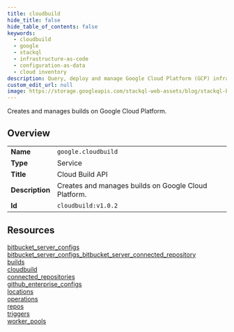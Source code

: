 ```yaml
---
title: cloudbuild
hide_title: false
hide_table_of_contents: false
keywords:
  - cloudbuild
  - google
  - stackql
  - infrastructure-as-code
  - configuration-as-data
  - cloud inventory
description: Query, deploy and manage Google Cloud Platform (GCP) infrastructure and resources using SQL
custom_edit_url: null
image: https://storage.googleapis.com/stackql-web-assets/blog/stackql-blog-post-featured-image.png
---
```

Creates and manages builds on Google Cloud Platform.  
    

## Overview
<table><tbody>
<tr><td><b>Name</b></td><td><code>google.cloudbuild</code></td></tr>
<tr><td><b>Type</b></td><td>Service</td></tr>
<tr><td><b>Title</b></td><td>Cloud Build API</td></tr>
<tr><td><b>Description</b></td><td>Creates and manages builds on Google Cloud Platform.</td></tr>
<tr><td><b>Id</b></td><td><code>cloudbuild:v1.0.2</code></td></tr>
</tbody></table>

## Resources
<div class="row">
<div class="providerDocColumn">
<a href="/providers/google/cloudbuild/bitbucket_server_configs/">bitbucket_server_configs</a><br />
<a href="/providers/google/cloudbuild/bitbucket_server_configs_bitbucket_server_connected_repository/">bitbucket_server_configs_bitbucket_server_connected_repository</a><br />
<a href="/providers/google/cloudbuild/builds/">builds</a><br />
<a href="/providers/google/cloudbuild/cloudbuild/">cloudbuild</a><br />
<a href="/providers/google/cloudbuild/connected_repositories/">connected_repositories</a><br />
<a href="/providers/google/cloudbuild/github_enterprise_configs/">github_enterprise_configs</a><br />
</div>
<div class="providerDocColumn">
<a href="/providers/google/cloudbuild/locations/">locations</a><br />
<a href="/providers/google/cloudbuild/operations/">operations</a><br />
<a href="/providers/google/cloudbuild/repos/">repos</a><br />
<a href="/providers/google/cloudbuild/triggers/">triggers</a><br />
<a href="/providers/google/cloudbuild/worker_pools/">worker_pools</a><br />
</div>
</div>
